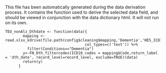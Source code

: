 This file has been automatically generated during the data derivation process.
It contains the function used to derive the selected data field, and should be viewed in conjunction with the data dictionary html.
It will not run on its own.


```
TEU_nonAlz_Dthdate <- function(data){
        mapping <- read.xlsx_kdrive(file.path(config$cleaning$mapping,'Dementia','HES_ICD10_Mapping_20211006.xlsx'),
                                    col_types=c('text')) %>%
          filter(Conditions=="Dementia")
        y<-FN_Dth_filtercodes(ICD10_codes = mapping$Code,return_label = 'dth_date', record_level=record_level, exclude=TRUE)(data)
        return(y)
      }
```


